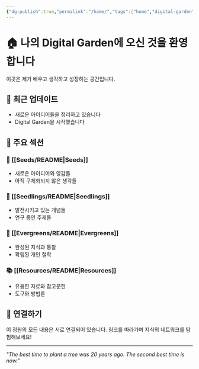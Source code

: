 ```yaml
---
{"dg-publish":true,"permalink":"/home/","tags":["home","digital-garden","gardenEntry"]}
---
```



# 🏠 나의 Digital Garden에 오신 것을 환영합니다

이곳은 제가 배우고 생각하고 성장하는 공간입니다. 

## 🌱 최근 업데이트

- 새로운 아이디어들을 정리하고 있습니다
- Digital Garden을 시작했습니다

## 📖 주요 섹션

### 🌿 [[Seeds/README\|Seeds]]
- 새로운 아이디어와 영감들
- 아직 구체화되지 않은 생각들

### 🌱 [[Seedlings/README\|Seedlings]]  
- 발전시키고 있는 개념들
- 연구 중인 주제들

### 🌳 [[Evergreens/README\|Evergreens]]
- 완성된 지식과 통찰
- 확립된 개인 철학

### 📚 [[Resources/README\|Resources]]
- 유용한 자료와 참고문헌
- 도구와 방법론

## 🔗 연결하기

이 정원의 모든 내용은 서로 연결되어 있습니다. 
링크를 따라가며 지식의 네트워크를 탐험해보세요!

---
*"The best time to plant a tree was 20 years ago. The second best time is now."*
